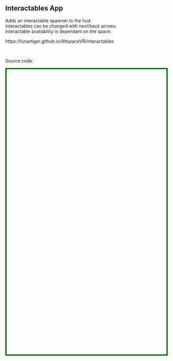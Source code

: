 <h2>Interactables App</h2>
<p>Adds an interactable spawner to the hud.<br>Interactables can be changed with next/back arrows.<br>Interactable avaliability is dependant on the space.</p>
<p><a href="/AltspaceVR/interactables" style="text-decoration:none">https://lunartiger.github.io/AltspaceVR/interactables</a></p>
<br>
<p>Source code:</p>
<div id='rawfile' style="border: 0;max-width:100%;max-height:95%;height:900px;width:705px;display: inline-block;">
	<pre id="thePre" style="text-align:left; background:transparent; color: green;max-width:100%;max-height:100%;height:900px;width:705px;border: 4px solid #006900;margin: auto;overflow: scroll;display: block;"></pre>
</div>
<hr style="height:50px; visibility:hidden;" />
<script>
fetch('https://raw.githubusercontent.com/LunarTiger/AltspaceVR/master/interactables/index.html')
.then(body=>body.text())
.then(body=>{document.getElementById('thePre').innerText = body;})
</script>
